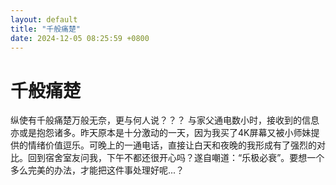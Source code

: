 ```yaml
---
layout: default
title: "千般痛楚"
date: 2024-12-05 08:25:59 +0800
---
```


# 千般痛楚
纵使有千般痛楚万般无奈，更与何人说？？？
与家父通电数小时，接收到的信息亦或是抱怨诸多。昨天原本是十分激动的一天，因为我买了4K屏幕又被小师妹提供的情绪价值逗乐。可晚上的一通电话，直接让白天和夜晚的我形成有了强烈的对比。回到宿舍室友问我，下午不都还很开心吗？遂自嘲道：“乐极必衰”。要想一个多么完美的办法，才能把这件事处理好呢...？
